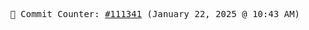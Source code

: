 <p align="center">
    <samp>
        📮 Commit Counter: <a href="https://github.com/Javascript-void0/Javascript-void0/commits/main">#111341</a> (January 22, 2025 @ 10:43 AM)
    </samp>
</p>